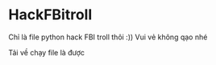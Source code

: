 # HackFBitroll
Chỉ là file python hack FBI troll thôi :))
Vui vẻ không qạo nhé

Tải về chạy file là được
